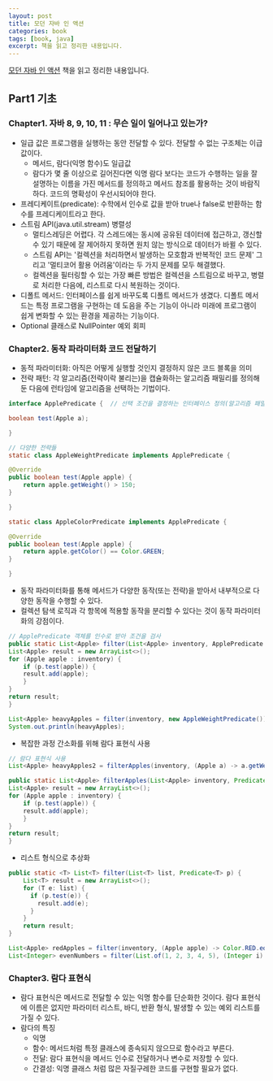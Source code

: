 ```yaml
---
layout: post
title: 모던 자바 인 액션
categories: book
tags: [book, java]
excerpt: 책을 읽고 정리한 내용입니다.
---
```


[모던 자바 인 액션](https://www.yes24.com/Product/Goods/77125987) 책을 읽고 정리한 내용입니다.

## Part1 기초

### Chapter1. 자바 8, 9, 10, 11 : 무슨 일이 일어나고 있는가?

- 일급 값은 프로그램을 실행하는 동안 전달할 수 있다. 전달할 수 없는 구조체는 이급 값이다.
  - 메서드, 람다(익명 함수)도 일급값
  - 람다가 몇 줄 이상으로 길어진다면 익명 람다 보다는 코드가 수행하는 일을 잘 설명하는 이름을 가진 메서드를 정의하고 메서드 참조를 활용하는 것이 바람직하다. 코드의 명확성이 우선시되어야 한다. 
- 프레디케이트(predicate): 수학에서 인수로 값을 받아 true나 false로 반환하는 함수를 프레디케이트라고 한다. 
- 스트림 API(java.util.stream) 병렬성 
  - 멀티스레딩은 어렵다. 각 스레드에는 동시에 공유된 데이터에 접근하고, 갱신할 수 있기 때문에 잘 제어하지 못하면 원치 않는 방식으로 데이터가 바뀔 수 있다.
  - 스트림 API는 '컬렉션을 처리하면서 발생하는 모호함과 반복적인 코드 문제' 그리고 '멀티코어 활용 어려움'이라는 두 가지 문제를 모두 해결했다. 
  - 컬렉션을 필터링할 수 있는 가장 빠른 방법은 컬렉션을 스트림으로 바꾸고, 병렬로 처리한 다음에, 리스트로 다시 복원하는 것이다.
- 디폴트 메서드: 인터페이스를 쉽게 바꾸도록 디폴트 메서드가 생겼다. 디폴트 메서드는 특정 프로그램을 구현하는 데 도음을 주는 기능이 아니라 미래에 프로그램이 쉽게 변화할 수 있는 환경을 제공하는 기능이다.
- Optional<T> 클래스로 NullPointer 예외 회피

### Chapter2. 동작 파라미터화 코드 전달하기

- 동적 파라미터화: 아직은 어떻게 실행할 것인지 결정하지 않은 코드 블록을 의미
- 전략 패턴: 각 알고리즘(전략이락 불리는)을 캡슐화하는 알고리즘 패밀리를 정의해둔 다음에 런타임에 알고리즘을 선택하는 기법이다.

```java
interface ApplePredicate {  // 선택 조건을 결정하는 인터페이스 정의(알고리즘 패밀리)

boolean test(Apple a);

}

// 다양한 전략들
static class AppleWeightPredicate implements ApplePredicate {

@Override
public boolean test(Apple apple) {
    return apple.getWeight() > 150;
}

}

static class AppleColorPredicate implements ApplePredicate {

@Override
public boolean test(Apple apple) {
    return apple.getColor() == Color.GREEN;
}

}
```

- 동작 파라미터화를 통해 메서드가 다양한 동작(또는 전략)을 받아서 내부적으로 다양한 동작을 수행할 수 있다.
- 컬렉션 탐색 로직과 각 항목에 적용할 동작을 분리할 수 있다는 것이 동작 파라미터화의 강점이다.

```java
// ApplePredicate 객체를 인수로 받아 조건을 검사
public static List<Apple> filter(List<Apple> inventory, ApplePredicate p) {
List<Apple> result = new ArrayList<>();
for (Apple apple : inventory) {
    if (p.test(apple)) {
    result.add(apple);
    }
}
return result;
}

List<Apple> heavyApples = filter(inventory, new AppleWeightPredicate());
System.out.println(heavyApples);
```

- 복잡한 과정 간소화를 위해 람다 표현식 사용

```java
// 람다 표현식 사용
List<Apple> heavyApples2 = filterApples(inventory, (Apple a) -> a.getWeight() > 150);

public static List<Apple> filterApples(List<Apple> inventory, Predicate<Apple> p) {
List<Apple> result = new ArrayList<>();
for (Apple apple : inventory) {
    if (p.test(apple)) {
    result.add(apple);
    }
}
return result;
}
```

- 리스트 형식으로 추상화 

```java
public static <T> List<T> filter(List<T> list, Predicate<T> p) {
    List<T> result = new ArrayList<>();
    for (T e: list) {
      if (p.test(e)) {
        result.add(e);
      }
    }
    return result;
}

List<Apple> redApples = filter(inventory, (Apple apple) -> Color.RED.equals(apple.getColor()));
List<Integer> evenNumbers = filter(List.of(1, 2, 3, 4, 5), (Integer i) -> i % 2 == 0);
```

### Chapter3. 람다 표현식 

- 람다 표현식은 메서드로 전달할 수 있는 익명 함수를 단순화한 것이다. 람다 표현식에 이름은 없지만 파라미터 리스트, 바디, 반환 형식, 발생할 수 있는 예외 리스트를 가질 수 있다.
- 람다의 특징
  - 익명
  - 함수: 메서드처럼 특정 클래스에 종속되지 않으므로 함수라고 부른다.
  - 전달: 람다 표현식을 메서드 인수로 전달하거나 변수로 저장할 수 있다.
  - 간결성: 익명 클래스 처럼 많은 자질구레한 코드를 구현할 필요가 없다.

